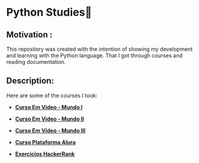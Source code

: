 # Python Studies📕

## Motivation :

This repository was created with the intention of showing my development and learning with the Python language. That I got through courses and reading documentation.

## Description: 

Here are some of the courses I took:

* **[Curso Em Video - Mundo I](https://github.com/Costajosue/public_knowledge_base/tree/main/Python/Curso%20em%20video%20-%20Mundo%20I)**

* **[Curso Em Video - Mundo II](https://github.com/Costajosue/public_knowledge_base/tree/main/Python/Curso%20em%20video%20-%20Mundo%20II)**

* **[Curso Em Video - Mundo III](https://github.com/Costajosue/public_knowledge_base/tree/main/Python/Curso%20em%20video%20-%20Mundo%20III)**

* **[Curso Plataforma Alura](https://github.com/Costajosue/public_knowledge_base/tree/main/Python/Alura%20-%20Python)**

* **[Exercícios HackerRank](https://github.com/Costajosue/public_knowledge_base/tree/main/Python/HackerRank%20-%20Python)**
